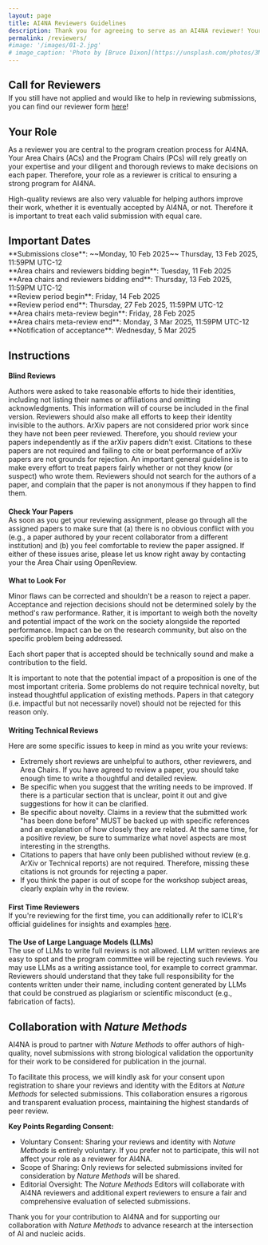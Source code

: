 ```yaml
---
layout: page
title: AI4NA Reviewers Guidelines
description: Thank you for agreeing to serve as an AI4NA reviewer! Your contribution is key to creating an exciting and high-quality program!
permalink: /reviewers/
#image: '/images/01-2.jpg'
# image_caption: 'Photo by [Bruce Dixon](https://unsplash.com/photos/3M9WJQVHzog) on [Unsplash](https://unsplash.com/)'
---
```


<h2 style="margin-bottom: 5px;">Call for Reviewers</h2>
If you still have not applied and would like to help in reviewing submissions,
you can find our reviewer form
<a href="https://docs.google.com/forms/d/e/1FAIpQLSffOqB69EjcDN9E_dJ_lvSRMKg7NBCKTkWc7afWa8j0-jOZ_w/viewform" target="_blank">here</a>!

<h2 style="margin-bottom: 5px;">Your Role</h2>
<p style="margin-bottom: 10px;">As a reviewer you are central to the program creation process for
AI4NA. Your Area Chairs (ACs) and the Program Chairs (PCs) will rely greatly on your 
expertise and your diligent and thorough reviews to make decisions on each paper. 
Therefore, your role as a reviewer is critical to ensuring a strong program for AI4NA.</p>
<p>High-quality reviews are also very valuable for helping authors improve their work, whether 
it is eventually accepted by AI4NA, or not. Therefore it is important to treat each valid
submission with equal care.</p>

<h2 style="margin-bottom: 5px;">Important Dates</h2>
**Submissions close**: ~~Monday, 10 Feb 2025~~ Thursday, 13 Feb 2025, 11:59PM UTC-12<br>
**Area chairs and reviewers bidding begin**: Tuesday, 11 Feb 2025<br>
**Area chairs and reviewers bidding end**: Thursday, 13 Feb 2025, 11:59PM UTC-12<br>
**Review period begin**: Friday, 14 Feb 2025<br>
**Review period end**: Thursday, 27 Feb 2025, 11:59PM UTC-12<br>
**Area chairs meta-review begin**: Friday, 28 Feb 2025<br>
**Area chairs meta-review end**: Monday, 3 Mar 2025, 11:59PM UTC-12<br>
**Notification of acceptance**: Wednesday, 5 Mar 2025

<h2 style="margin-bottom: 5px;">Instructions</h2>
<h4 style="margin-bottom: 0;">Blind Reviews</h4>
<p>Authors were asked to take reasonable efforts to hide their identities,
 including not listing their names or affiliations and omitting acknowledgments.
 This information will of course be included in the final version. Reviewers 
 should also make all efforts to keep their identity invisible to the authors. 
 ArXiv papers are not considered prior work since they have not been peer reviewed.
 Therefore, you should review your papers independently as if the arXiv 
 papers didn't exist. Citations to these papers are not required and failing to 
 cite or beat performance of arXiv papers are not grounds for rejection. An important
 general guideline is to make every effort to treat papers fairly whether or not they 
 know (or suspect) who wrote them. Reviewers should not search for the authors of a 
 paper, and complain that the paper is not anonymous if they happen to find them.</p>

<h4 style="margin-bottom: 0;">Check Your Papers</h4>
As soon as you get your reviewing assignment, please go through all the assigned papers to make sure
that (a) there is no obvious conflict with you (e.g., a paper authored by your recent collaborator 
from a different institution) and (b) you feel comfortable to review the paper assigned. 
If either of these issues arise, please let us know right away by contacting your the Area Chair 
using OpenReview.

<h4 style="margin-bottom: 0;">What to Look For</h4>
<p style="margin-bottom: 10px;">Minor flaws can be corrected and shouldn't be a reason to 
reject a paper. Acceptance and rejection decisions should not be determined solely by the method's 
raw performance. Rather, it is important to weigh both the novelty and potential impact 
of the work on the society alongside the reported performance. Impact can be on the 
research community, but also on the specific problem being addressed.</p>

<p style="margin-bottom: 10px;">Each short paper that is accepted should be 
technically sound and make a contribution to the field.</p>

<p>It is important to note that the potential impact of a proposition is one of 
the most important criteria. Some problems do not require technical novelty, but instead 
thoughtful application of existing methods. Papers in that category (i.e. impactful but 
not necessarily novel) should not be rejected for this reason only.</p>

<h4 style="margin-bottom: 0;">Writing Technical Reviews</h4>
<p style="margin-bottom: 0;">Here are some specific issues to keep in mind as you write your reviews:</p>
<ul>
    <li style="margin-bottom: 0;"> Extremely short reviews are unhelpful to authors, other reviewers, and Area Chairs. 
    If you have agreed to review a paper, you should take enough time to write a thoughtful and detailed review.</li>
    <li style="margin-bottom: 0;"> Be specific when you suggest that the writing needs to be improved. If there is
    a particular section that is unclear, point it out and give suggestions for how it can be clarified.</li>
    <li style="margin-bottom: 0;"> Be specific about novelty. Claims in a review that the submitted work "has been done before" MUST
    be backed up with specific references and an explanation of how closely they are related. At the same time, for a positive review,
    be sure to summarize what novel aspects are most interesting in the strengths.</li>
    <li style="margin-bottom: 0;"> Citations to papers that have only been published without review (e.g. ArXiv or Technical reports) 
    are not required. Therefore, missing these citations is not grounds for rejecting a paper.</li>
    <li> If you think the paper is out of scope for the workshop subject areas, clearly explain 
    why in the review.</li>
</ul>

<h4 style="margin-bottom: 0;">First Time Reviewers</h4>
If you're reviewing for the first time, you can additionally refer to ICLR's official guidelines
for insights and examples <a href="https://iclr.cc/Conferences/2025/ReviewerGuide#Reviewing%20instructions" target="_blank">here</a>.

<h4 style="margin-bottom: 0;">The Use of Large Language Models (LLMs)</h4>
The use of LLMs to write full reviews is not allowed. LLM written reviews are easy to spot and the program committee will 
be rejecting such reviews. You may use LLMs as a writing assistance tool, for example to correct grammar. Reviewers should
understand that they take full responsibility for the contents written under their name, including content generated by
LLMs that could be construed as plagiarism or scientific misconduct (e.g., fabrication of facts).

<h2 style="margin-bottom: 0;">Collaboration with <i>Nature Methods</i></h2>
<p style="margin-bottom: 10px;">AI4NA is proud to partner with <i>Nature Methods</i> to offer authors of high-quality,
novel submissions with strong biological validation the opportunity for their work to be
considered for publication in the journal.</p>
<p style="margin-bottom: 10px;">
To facilitate this process, we will kindly ask for your consent upon registration to share your reviews and identity
with the Editors at <i>Nature Methods</i> for selected submissions. This collaboration ensures a rigorous and
transparent evaluation process, maintaining the highest standards of peer review.</p>

<p style="margin-bottom: 0;"><b>Key Points Regarding Consent:</b></p>
<ul style="margin-bottom: 10px;">
    <li style="margin-bottom: 0;">Voluntary Consent: Sharing your reviews and identity with 
    <i>Nature Methods</i> is entirely voluntary. If you prefer not to participate, this will
    not affect your role as a reviewer for AI4NA.</li>
    <li style="margin-bottom: 0;">Scope of Sharing: Only reviews for selected submissions invited
    for consideration by <i>Nature Methods</i> will be shared.</li>
    <li style="margin-bottom: 10px;">Editorial Oversight: The <i>Nature Methods</i> Editors will collaborate with AI4NA reviewers
    and additional expert reviewers to ensure a fair and comprehensive evaluation of selected 
    submissions.</li>
</ul>

<p>Thank you for your contribution to AI4NA and for supporting our collaboration with
 <i>Nature Methods</i> to advance research at the intersection of AI and nucleic acids.</p>





